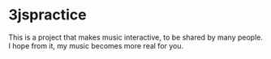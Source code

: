 # 3jspractice
This is a project that makes music interactive, to be shared by many people. 
I hope from it, my music becomes more real for you. 